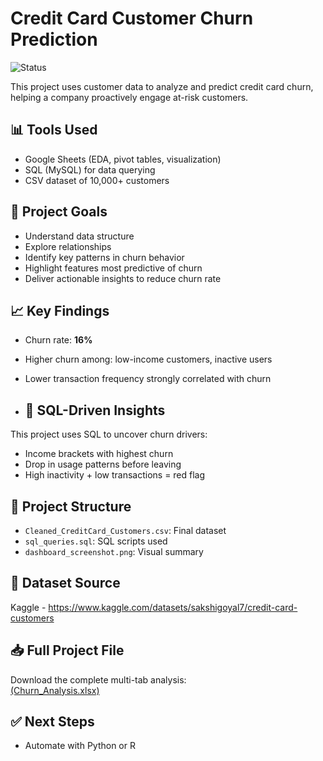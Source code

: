 # Credit Card Customer Churn Prediction
![Status](https://img.shields.io/badge/Status-Complete-brightgreen)

This project uses customer data to analyze and predict credit card churn, helping a company proactively engage at-risk customers.

## 📊 Tools Used
- Google Sheets (EDA, pivot tables, visualization)
- SQL (MySQL) for data querying
- CSV dataset of 10,000+ customers

## 🧠 Project Goals
- Understand data structure
- Explore relationships
- Identify key patterns in churn behavior
- Highlight features most predictive of churn
- Deliver actionable insights to reduce churn rate

## 📈 Key Findings
- Churn rate: **16%**
- Higher churn among: low-income customers, inactive users
- Lower transaction frequency strongly correlated with churn

- ## 🔎 SQL-Driven Insights
This project uses SQL to uncover churn drivers:
- Income brackets with highest churn
- Drop in usage patterns before leaving
- High inactivity + low transactions = red flag

## 📂 Project Structure
- `Cleaned_CreditCard_Customers.csv`: Final dataset
- `sql_queries.sql`: SQL scripts used
- `dashboard_screenshot.png`: Visual summary

## 📎 Dataset Source
Kaggle - https://www.kaggle.com/datasets/sakshigoyal7/credit-card-customers

## 📥 Full Project File

Download the complete multi-tab analysis:  
[(Churn_Analysis.xlsx)](https://github.com/zaidfdgh/credit-card-churn-prediction/blob/main/Cleaned_CreditCard_Customers.xlsx)

## ✅ Next Steps
- Automate with Python or R

